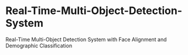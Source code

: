 # Real-Time-Multi-Object-Detection-System
Real-Time Multi-Object Detection System with Face Alignment and Demographic Classification
